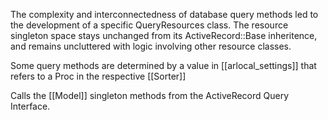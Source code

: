 The complexity and interconnectedness of database query methods led to the development of a specific QueryResources class. The resource singleton space stays unchanged from its ActiveRecord::Base inheritence, and remains uncluttered with logic involving other resource classes.

Some query methods are determined by a value in [[arlocal_settings]] that refers to a Proc in the respective [[Sorter]]

Calls the [[Model]] singleton methods from the ActiveRecord Query Interface.